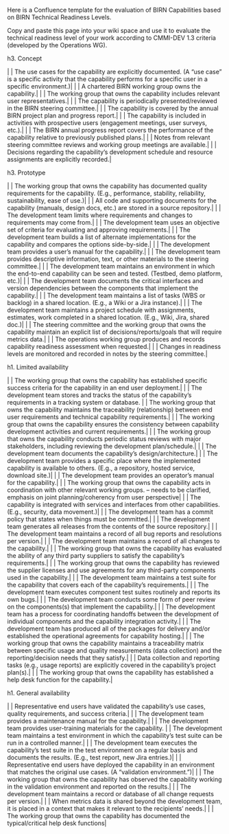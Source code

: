 Here is a Confluence template for the evaluation of BIRN Capabilities based on BIRN Technical Readiness Levels. 

Copy and paste this page into your wiki space and use it to evaluate the technical readiness level of your work according to CMMI-DEV 1.3 criteria (developed by the Operations WG).

h3. Concept

|   | The use cases for the capability are explicitly documented. (A “use case” is a specific activity that the capability performs for a specific user in a specific environment.)|
|   | A chartered BIRN working group owns the capability.|
|   | The working group that owns the capability includes relevant user representatives.|
|   | The capability is periodically presented/reviewed in the BIRN steering committee.|
|   | The capability is covered by the annual BIRN project plan and progress report.|
|   | The capability is included in activities with prospective users (engagement meetings, user surveys, etc.).|
|   | The BIRN annual progress report covers the performance of the capability relative to previously published plans.|
|   | Notes from relevant steering committee reviews and working group meetings are available.|
|   | Decisions regarding the capability’s development schedule and resource assignments are explicitly recorded.|

h3. Prototype

|   | The working group that owns the capability has documented quality requirements for the capability. (E.g., performance, stability, reliability, sustainability, ease of use.)|
|   | All code and supporting documents for the capability (manuals, design docs, etc.) are stored in a source repository.|
|   | The development team limits where requirements and changes to requirements may come from.|
|   | The development team uses an objective set of criteria for evaluating and approving requirements.|
|   | The development team builds a list of alternate implementations for the capability and compares the options side-by-side.|
|   | The development team provides a user’s manual for the capability.|
|   | The development team provides descriptive information, text, or other materials to the steering committee.|
|   | The development team maintains an environment in which the end-to-end capability can be seen and tested. (Testbed, demo platform, etc.)|
|   | The development team documents the critical interfaces and version dependencies between the components that implement the capability.|
|   | The development team maintains a list of tasks (WBS or backlog) in a shared location. (E.g., a Wiki or a Jira instance).|
|   | The development team maintains a project schedule with assignments, estimates, work completed in a shared location. (E.g., Wiki, Jira, shared doc.)|
|   | The steering committee and the working group that owns the capability maintain an explicit list of decisions/reports/goals that will require metrics data.|
|   | The operations working group produces and records capability readiness assessment when requested.|
|   | Changes in readiness levels are monitored and recorded in notes by the steering committee.|

h1. Limited availability

|   | The working group that owns the capability has established specific success criteria for the capability in an end user deployment.|
|   | The development team stores and tracks the status of the capability’s requirements in a tracking system or database. 
|   | The working group that owns the capability maintains the traceability (relationship) between end user requirements and technical capability requirements.|
|   | The working group that owns the capability ensures the consistency between capability development activities and current requirements.|
|   | The working group that owns the capability conducts periodic status reviews with major stakeholders, including reviewing the development plan/schedule.|
|   | The development team documents the capability’s design/architecture.|
|   | The development team provides a specific place where the implemented capability is available to others. (E.g., a repository, hosted service, download site.)|
|   | The development team provides an operator’s manual for the capability.|
|   | The working group that owns the capability acts in coordination with other relevant working groups. – needs to be clarified, emphasis on joint planning/coherency from user perspective|
|   | The capability is integrated with services and interfaces from other capabilities. (E.g., security, data movement.)|
|   | The development team has a commit policy that states when things must be committed.|
|   | The development team generates all releases from the contents of the source repository.|
|   | The development team maintains a record of all bug reports and resolutions per version.|
|   | The development team maintains a record of all changes to the capability.|
|   | The working group that owns the capability has evaluated the ability of any third party suppliers to satisfy the capability’s requirements.|
|   | The working group that owns the capability has reviewed the supplier licenses and use agreements for any third-party components used in the capability.|
|   | The development team maintains a test suite for the capability that covers each of the capability’s requirements.|
|   | The development team executes component test suites routinely and reports its own bugs.|
|   | The development team conducts some form of peer review on the components(s) that implement the capability.|
|   | The development team has a process for coordinating handoffs between the development of individual components and the capability integration activity.|
|   | The development team has produced all of the packages for delivery and/or established the operational agreements for capability hosting.|
|   | The working group that owns the capability maintains a traceability matrix between specific usage and quality measurements (data collection) and the reporting/decision needs that they satisfy.|
|   | Data collection and reporting tasks (e.g., usage reports) are explicitly covered in the capability’s project plan(s).|
|   | The working group that owns the capability has established a help desk function for the capability.|

h1. General availability

|   | Representative end users have validated the capability’s use cases, quality requirements, and success criteria.|
|   | The development team provides a maintenance manual for the capability.|
|   | The development team provides user-training materials for the capability.
|   | The development team maintains a test environment in which the capability’s test suite can be run in a controlled manner.|
|   | The development team executes the capability’s test suite in the test environment on a regular basis and documents the results. (E.g., test report, new Jira entries.)|
|   | Representative end users have deployed the capability in an environment that matches the original use cases. (A “validation environment.”)|
|   | The working group that owns the capability has observed the capability working in the validation environment and reported on the results.|
|   | The development team maintains a record or database of all change requests per version.|
|   | When metrics data is shared beyond the development team, it is placed in a context that makes it relevant to the recipients’ needs.|
|   | The working group that owns the capability has documented the typical/critical help desk functions|













	
